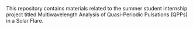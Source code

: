This repository contains materials related to the summer student internship project titled Multiwavelength Analysis of Quasi-Periodic Pulsations (QPPs) in a Solar Flare.
